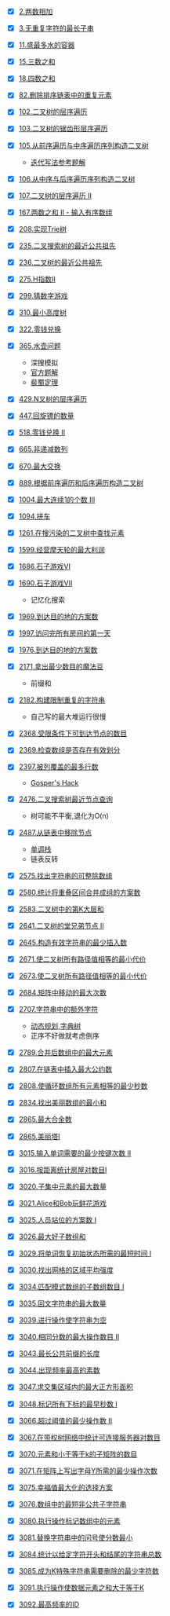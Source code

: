- [x] [2.两数相加](https://leetcode.cn/problems/add-two-numbers/ )
- [x] [3.无重复字符的最长子串](https://leetcode.cn/problems/longest-substring-without-repeating-characters/ )
- [x] [11.盛最多水的容器](https://leetcode.cn/problems/container-with-most-water/)
- [x] [15.三数之和](https://leetcode.cn/problems/3sum)
- [x] [18.四数之和](https://leetcode.cn/problems/4sum)
- [x] [82.删除排序链表中的重复元素](https://leetcode.cn/problems/remove-duplicates-from-sorted-list-ii/ )
- [x] [102.二叉树的层序遍历](https://leetcode.cn/problems/binary-tree-level-order-traversal/)
- [x] [103.二叉树的锯齿形层序遍历](https://leetcode.cn/problems/binary-tree-zigzag-level-order-traversal/)
- [x] [105.从前序遍历与中序遍历序列构造二叉树](https://leetcode.cn/problems/construct-binary-tree-from-preorder-and-inorder-traversal/)

  - [迭代写法参考题解](https://leetcode.cn/problems/construct-binary-tree-from-preorder-and-inorder-traversal/solutions/255811/cong-qian-xu-yu-zhong-xu-bian-li-xu-lie-gou-zao-9/)

- [x] [106.从中序与后序遍历序列构造二叉树](https://leetcode.cn/problems/construct-binary-tree-from-inorder-and-postorder-traversal/)
- [x] [107.二叉树的层序遍历 II](https://leetcode.cn/problems/binary-tree-level-order-traversal-ii/)
- [x] [167.两数之和 II - 输入有序数组](https://leetcode.cn/problems/two-sum-ii-input-array-is-sorted/)
- [x] [208.实现Trie树](https://leetcode.cn/problems/implement-trie-prefix-tree/ )
- [x] [235.二叉搜索树的最近公共祖先](https://leetcode.cn/problems/lowest-common-ancestor-of-a-binary-search-tree/)
- [x] [236.二叉树的最近公共祖先](https://leetcode.cn/problems/lowest-common-ancestor-of-a-binary-tree/)
- [x] [275.H指数II](https://leetcode.cn/problems/h-index-ii/ )
- [x] [299.猜数字游戏](https://leetcode.cn/problems/bulls-and-cows/)
- [x] [310.最小高度树](https://leetcode.cn/problems/minimum-height-trees/)
- [x] [322.零钱兑换](https://leetcode.cn/problems/coin-change/)
- [x] [365.水壶问题](https://leetcode.cn/problems/number-of-boomerangs/ )

  - 深搜模拟
  - [官方题解](https://leetcode.cn/problems/water-and-jug-problem/solutions/161010/shui-hu-wen-ti-by-leetcode-solution/)
  - [裴蜀定理](https://baike.baidu.com/item/%E8%A3%B4%E8%9C%80%E5%AE%9A%E7%90%86)

- [x] [429.N叉树的层序遍历](https://leetcode.cn/problems/n-ary-tree-level-order-traversal/)
- [x] [447.回旋镖的数量](https://leetcode.cn/problems/number-of-boomerangs/)
- [x] [518.零钱兑换 II](https://leetcode.cn/problems/coin-change-ii/)
- [x] [665.非递减数列](https://leetcode.cn/problems/non-decreasing-array/)
- [x] [670.最大交换](https://leetcode.cn/problems/maximum-swap/)
- [x] [889.根据前序遍历和后序遍历构造二叉树](https://leetcode.cn/problems/construct-binary-tree-from-preorder-and-postorder-traversal/)
- [x] [1004.最大连续1的个数 III](https://leetcode.cn/problems/max-consecutive-ones-iii/)
- [x] [1094.拼车](https://leetcode.cn/problems/car-pooling/)
- [x] [1261.在搜污染的二叉树中查找元素](https://leetcode.cn/problems/find-elements-in-a-contaminated-binary-tree/)
- [x] [1599.经营摩天轮的最大利润](https://leetcode.cn/problems/maximum-profit-of-operating-a-centennial-wheel/)
- [x] [1686.石子游戏VI](https://leetcode.cn/problems/stone-game-vi/)
- [x] [1690.石子游戏VII](https://leetcode.cn/problems/stone-game-vii/)

  - 记忆化搜索

- [x] [1969.到达目的地的方案数](https://leetcode.cn/problems/minimum-non-zero-product-of-the-array-elements)
- [x] [1997.访问完所有房间的第一天](https://leetcode.cn/problems/first-day-where-you-have-been-in-all-the-rooms/)
- [x] [1976.到达目的地的方案数](https://leetcode.cn/problems/number-of-ways-to-arrive-at-destination/)
- [x] [2171.拿出最少数目的魔法豆](https://leetcode.cn/problems/removing-minimum-number-of-magic-beans/)

  - 前缀和

- [x] [2182.构建限制重复的字符串](https://leetcode.cn/problems/construct-string-with-repeat-limit/)

  - 自己写的最大堆运行很慢

- [x] [2368.受限条件下可到达节点的数目](https://leetcode.cn/problems/reachable-nodes-with-restrictions/)
- [x] [2369.检查数组是否存在有效划分](https://leetcode.cn/problems/check-if-there-is-a-valid-partition-for-the-array/)
- [x] [2397.被列覆盖的最多行数](https://leetcode.cn/problems/maximum-rows-covered-by-columns/)

    - [Gosper's Hack](https://zhuanlan.zhihu.com/p/360512296)

- [x] [2476.二叉搜索树最近节点查询](https://leetcode.cn/problems/closest-nodes-queries-in-a-binary-search-tree/)

  - 树可能不平衡,退化为O(n)

- [x] [2487.从链表中移除节点](https://leetcode.cn/problems/remove-nodes-from-linked-list/)

    - [单调栈](https://blog.csdn.net/qq_58035032/article/details/129581665)
    - 链表反转

- [x] [2575.找出字符串的可整除数组](https://leetcode.cn/problems/find-the-divisibility-array-of-a-string/)
- [x] [2580.统计将重叠区间合并成组的方案数](https://leetcode.cn/problems/count-ways-to-group-overlapping-ranges/)
- [x] [2583.二叉树中的第K大层和](https://leetcode.cn/problems/kth-largest-sum-in-a-binary-tree/)
- [x] [2641.二叉树的堂兄弟节点 II](https://leetcode.cn/problems/cousins-in-binary-tree-ii/)
- [x] [2645.构造有效字符串的最少插入数](https://leetcode.cn/problems/minimum-additions-to-make-valid-string/)
- [x] [2671.使二叉树所有路径值相等的最小代价](https://leetcode.cn/problems/frequency-tracker/description/)
- [x] [2673.使二叉树所有路径值相等的最小代价](https://leetcode.cn/problems/make-costs-of-paths-equal-in-a-binary-tree/)
- [x] [2684.矩阵中移动的最大次数](https://leetcode.cn/problems/maximum-number-of-moves-in-a-grid/)
- [x] [2707.字符串中的额外字符](https://leetcode.cn/problems/extra-characters-in-a-string/)

    - [动态规划,字典树](https://leetcode.cn/problems/extra-characters-in-a-string/solutions/2590667/zi-fu-chuan-zhong-de-e-wai-zi-fu-by-leet-f0lu/)
    - 正序不好做就考虑倒序

- [x] [2789.合并后数组中的最大元素](https://leetcode.cn/problems/largest-element-in-an-array-after-merge-operations/)
- [x] [2807.在链表中插入最大公约数](https://leetcode.cn/problems/insert-greatest-common-divisors-in-linked-list/)
- [x] [2808.使循环数组所有元素相等的最少秒数](https://leetcode.cn/problems/minimum-seconds-to-equalize-a-circular-array/)
- [x] [2834.找出美丽数组的最小和](https://leetcode.cn/problems/find-the-minimum-possible-sum-of-a-beautiful-array/)
- [x] [2865.最大合金数](https://leetcode.cn/problems/maximum-number-of-alloys/)
- [x] [2865.美丽塔I](https://leetcode.cn/problems/beautiful-towers-i/)
- [x] [3015.输入单词需要的最少按键次数 II](https://leetcode.cn/problems/minimum-number-of-pushes-to-type-word-ii/)
- [x] [3016.按距离统计房屋对数目I](https://leetcode.cn/problems/count-the-number-of-houses-at-a-certain-distance-i/)
- [x] [3020.子集中元素的最大数量](https://leetcode.cn/problems/find-the-maximum-number-of-elements-in-subset/)
- [x] [3021.Alice和Bob玩鲜花游戏](https://leetcode.cn/problems/alice-and-bob-playing-flower-game/)
- [x] [3025.人员站位的方案数 I](https://leetcode.cn/problems/find-the-number-of-ways-to-place-people-i/)
- [x] [3026.最大好子数组和](https://leetcode.cn/problems/maximum-good-subarray-sum/)
- [x] [3029.将单词恢复初始状态所需的最短时间 I](https://leetcode.cn/problems/minimum-time-to-revert-word-to-initial-state-i/)
- [x] [3030.找出网格的区域平均强度](https://leetcode.cn/problems/find-the-grid-of-region-average/)
- [x] [3034.匹配模式数组的子数组数目 I](https://leetcode.cn/problems/number-of-subarrays-that-match-a-pattern-i/)
- [x] [3035.回文字符串的最大数量](https://leetcode.cn/problems/maximum-palindromes-after-operations/)
- [x] [3039.进行操作使字符串为空](https://leetcode.cn/problems/apply-operations-to-make-string-empty/)
- [x] [3040.相同分数的最大操作数目 II](https://leetcode.cn/problems/maximum-number-of-operations-with-the-same-score-ii/)
- [x] [3043.最长公共前缀的长度](https://leetcode.cn/problems/find-the-length-of-the-longest-common-prefix/)
- [x] [3044.出现频率最高的素数](https://leetcode.cn/problems/most-frequent-prime/)
- [x] [3047.求交集区域内的最大正方形面积](https://leetcode.cn/problems/find-the-largest-area-of-square-inside-two-rectangles/)
- [x] [3048.标记所有下标的最早秒数 I](https://leetcode.cn/problems/earliest-second-to-mark-indices-i/)
- [x] [3066.超过阈值的最少操作数 II](https://leetcode.cn/problems/minimum-operations-to-exceed-threshold-value-ii/)
- [x] [3067.在带权树网络中统计可连接服务器对数目](https://leetcode.cn/problems/count-pairs-of-connectable-servers-in-a-weighted-tree-network/)
- [x] [3070.元素和小于等于k的子矩阵的数目](https://leetcode.cn/problems/count-submatrices-with-top-left-element-and-sum-less-than-k/)
- [x] [3071.在矩阵上写出字母Y所需的最少操作次数](https://leetcode.cn/problems/minimum-operations-to-write-the-letter-y-on-a-grid/)
- [x] [3075.幸福值最大化的选择方案](https://leetcode.cn/problems/maximize-happiness-of-selected-children/)
- [x] [3076.数组中的最短非公共子字符串](https://leetcode.cn/problems/shortest-uncommon-substring-in-an-array/)
- [x] [3080.执行操作标记数组中的元素](https://leetcode.cn/problems/mark-elements-on-array-by-performing-queries/)
- [x] [3081.替换字符串中的问号使分数最小](https://leetcode.cn/problems/replace-question-marks-in-string-to-minimize-its-value/)
- [x] [3084.统计以给定字符开头和结尾的字符串总数](https://leetcode.cn/problems/count-substrings-starting-and-ending-with-given-character/)
- [x] [3085.成为K特殊字符串需要删除的最少字符数](https://leetcode.cn/problems/minimum-deletions-to-make-string-k-special/)
- [x] [3091.执行操作使数据元素之和大于等于K](https://leetcode.cn/problems/apply-operations-to-make-sum-of-array-greater-than-or-equal-to-k/)
- [x] [3092.最高频率的ID](https://leetcode.cn/problems/most-frequent-ids/)